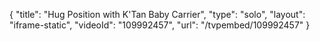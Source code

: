 {
    "title": "Hug Position with K'Tan Baby Carrier",
    "type": "solo",
    "layout": "iframe-static",
    "videoId": "109992457",
    "url": "\/tvpembed\/109992457"
}